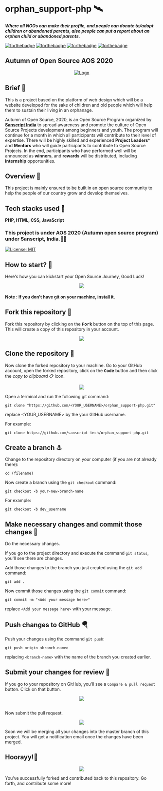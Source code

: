 # orphan_support-php 🛰

***Where all NGOs can make their profile, and people can donate to/adopt children or abandoned parents, also people can put a report about an orphan child or abandoned parents.***


[![forthebadge](https://forthebadge.com/images/badges/built-by-developers.svg)](https://forthebadge.com)
[![forthebadge](https://forthebadge.com/images/badges/built-with-love.svg)](https://forthebadge.com)
[![forthebadge](https://forthebadge.com/images/badges/made-with-javascript.svg)](https://forthebadge.com)
[![forthebadge](https://forthebadge.com/images/badges/built-with-swag.svg)](https://forthebadge.com)



## Autumn of Open Source AOS 2020

<p align="center">
  <a href="https://sanscript.tech/">
    <img src="https://avatars3.githubusercontent.com/t/4187434?s=280&v=4" alt="Logo">
  </a>
  
 
 ## Brief 🎏
This is a project based on the platform of web design which will be a website developed for the sake of children and old people which will help them to sustain their living in an orphanage.

Autumn of Open Source, 2020, is an Open Source Program organized by [**Sanscript India**](https://sanscript.tech) to spread awareness and promote the culture of Open Source Projects development among beginners and youth. The program will continue for a month in which all participants will contribute to their level of expertise. There will be highly skilled and experienced **Project Leaders*** and **Mentors** who will guide participants to contribute to Open Source Projects. In the end, participants who have performed well will be announced as **winners**, and **rewards** will be distributed, including **internship** opportunities.
 




 ## Overview 🎃

  This project is mainly ensured to be built in an open source community to help the people of our country grow and develop themselves.


## Tech stacks used 🛴

**PHP, HTML, CSS, JavaScript**

 ### This project is under AOS 2020 (Autumn open source program) under Sanscript, India.🎉🎊

[![License: MIT](https://img.shields.io/badge/License-MIT-green.svg)](https://opensource.org/licenses/MIT)



 ## How to start? 🎪

Here's how you can kickstart your Open Source Journey, Good Luck!
<p align="center">
  <img src="https://media.giphy.com/media/j1Xyt3DHfJcmk/giphy.gif" />
</p>

#### **Note** : If you don't have git on your machine, [install it](https://help.github.com/articles/set-up-git/).

## Fork this repository :fork_and_knife:

Fork this repository by clicking on the <kbd><b>Fork</b></kbd> button on the top of this page.
This will create a copy of this repository in your account.
<p align="center">
  <img src="https://user-images.githubusercontent.com/53649201/98223175-c0bb4600-1f77-11eb-8da4-d62c8644f4cf.jpg" />
</p>

## Clone the repository :busts_in_silhouette:

Now clone the forked repository to your machine. Go to your GitHub account, open the forked repository, click on the <kbd><b>Code</b></kbd> button and then click the _copy to clipboard_ :clipboard: icon.
<p align="center">
  <img src="https://user-images.githubusercontent.com/53649201/98223075-a1bcb400-1f77-11eb-9240-dfa6793fe2f1.png" />
</p>


Open a terminal and run the following git command:

```
git clone "https://github.com/<YOUR_USERNAME>/orphan_support-php.git"
```
replace <YOUR_USERNAME> by the your GitHub username.


For example:

```
git clone https://github.com/sanscript-tech/orphan_support-php.git
```




## Create a branch ⚓

Change to the repository directory on your computer (if you are not already there):

```
cd (filename)
```

Now create a branch using the `git checkout` command:

```
git checkout -b your-new-branch-name
```

For example:

```
git checkout -b dev_username
```

## Make necessary changes and commit those changes 🚏

Do the necessary changes.

If you go to the project directory and execute the command `git status`, you'll see there are changes.

Add those changes to the branch you just created using the `git add` command:

```
git add .
```

Now commit those changes using the `git commit` command:

```
git commit -m "<Add your message here>"
```

replace `<Add your message here>` with your message.

## Push changes to GitHub 🪂

Push your changes using the command `git push`:

```
git push origin <branch-name>
```

replacing `<branch-name>` with the name of the branch you created earlier.

## Submit your changes for review 🚩

If you go to your repository on GitHub, you'll see a `Compare & pull request` button. Click on that button.
<p align="center">
  <img src="https://user-images.githubusercontent.com/53649201/98225695-0af1f680-1f7b-11eb-9e47-c2217f18319d.png" />
</p>



</br>Now submit the pull request.
<p align="center">
  <img src="https://user-images.githubusercontent.com/53649201/98225580-e1d16600-1f7a-11eb-8b9b-acfaec5323ba.png" />
</p>

Soon we will be merging all your changes into the master branch of this project. You will get a notification email once the changes have been merged.

## Hoorayy!🎉
<p align="center">
  <img src="https://media.giphy.com/media/xT0xezQGU5xCDJuCPe/giphy.gif" />
</p>

You’ve successfully forked and contributed back to this repository. Go forth, and contribute some more!

